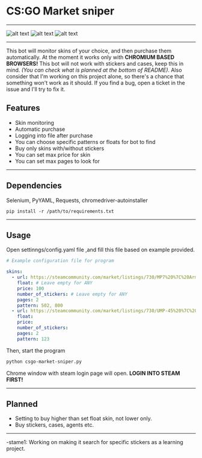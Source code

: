 # CS:GO Market sniper
***
![alt text](https://img.shields.io/github/last-commit/sotolko/csgo-market-sniper?style=for-the-badge) ![alt text](https://img.shields.io/github/commit-activity/m/sotolko/csgo-market-sniper?style=for-the-badge) ![alt text](https://img.shields.io/github/languages/top/sotolko/csgo-market-sniper?style=for-the-badge)
***
This bot will monitor skins of your choice, and then purchase them automatically.
At the moment it works only with **CHROMIUM BASED BROWSERS!**
This bot will not work with stickers and cases, keep this in mind. *(You can check what is planned at the bottom of README)*. Also consider that I'm working on this project alone, so there's a chance that something won't work as it should. If you find a bug, open a ticket in the issue and I'll try to fix it.

## Features

- Skin monitoring
- Automatic purchase
- Logging into file after purchase
- You can choose specific patterns or floats for bot to find
- Buy only skins with/without stickers
- You can set max price for skin
- You can set max pages to look for
***
## Dependencies

Selenium, PyYAML, Requests, chromedriver-autoinstaller

```
pip install -r /path/to/requirements.txt
```
***
## Usage
Open settinngs/config.yaml file ,and fill this file based on example provided.

```yaml
# Example configuration file for program

skins:
  - url: https://steamcommunity.com/market/listings/730/MP7%20%7C%20Army%20Recon%20%28Field-Tested%29
    float: # Leave empty for ANY
    price: 100 
    number_of_stickers: # Leave empty for ANY
    pages: 2
    pattern: 502, 800
  - url: https://steamcommunity.com/market/listings/730/UMP-45%20%7C%20Urban%20DDPAT%20%28Factory%20New%29
    float: 
    price: 
    number_of_stickers:
    pages: 2
    pattern: 123
```

Then, start the program
```bash
python csgo-market-sniper.py
```
Chrome window with steam login page will open. **LOGIN INTO STEAM FIRST!**
***
## Planned

- Setting to buy higher than set float skin, not lower only.
- Buy stickers, cases, agents etc.
***

-stame1: Working on making it search for specific stickers as a learning project.

